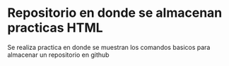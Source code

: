 # Repositorio en donde se almacenan practicas HTML




Se realiza practica en donde se muestran los comandos basicos para almacenar un repositorio en github
